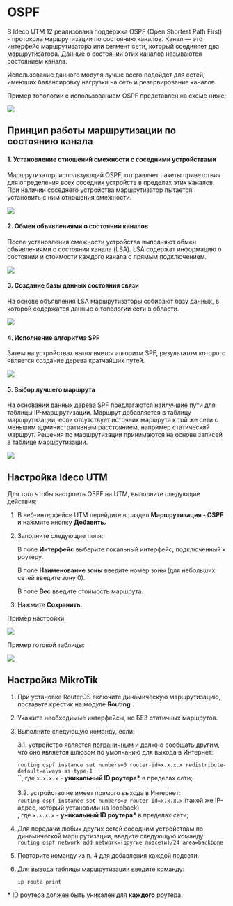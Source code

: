 # OSPF

В Ideco UTM 12 реализована поддержка OSPF (Open Shortest Path First) - протокола маршрутизации по состоянию каналов. Канал — это интерфейс маршрутизатора или сегмент сети, который соединяет два маршрутизатора. Данные о состоянии этих каналов называются состоянием канала.&#x20;

Использование данного модуля лучше всего подойдет для сетей, имеющих балансировку нагрузки на сеть и резервирование каналов.&#x20;

Пример топологии с использованием OSPF представлен на схеме ниже:

![](../../.gitbook/assets/ospf-6.png)

## Принцип работы маршрутизации по состоянию канала

#### **1. Установление отношений смежности с соседними устройствами**

Маршрутизатор, использующий OSPF, отправляет пакеты приветствия для определения всех соседних устройств в пределах этих каналов. При наличии соседнего устройства маршрутизатор пытается установить с ним отношения смежности.

![](../../.gitbook/assets/ospf-1.png)

#### **2. Обмен объявлениями о состоянии каналов**

После установления смежности устройства выполняют обмен объявлениями о состоянии канала (LSA). LSA содержат информацию о состоянии и стоимости каждого канала с прямым подключением.

![](../../.gitbook/assets/ospf-2.png)

#### **3. Создание базы данных состояния связи**

На основе объявления LSA маршрутизаторы собирают базу данных, в которой содержатся данные о топологии сети в области.

![](../../.gitbook/assets/ospf-3.jpg)

#### **4. Исполнение алгоритма SPF**

Затем на устройствах выполняется алгоритм SPF, результатом которого является создание дерева кратчайших путей.

![](../../.gitbook/assets/ospf-4.jpg)

#### **5. Выбор лучшего маршрута**

На основании данных дерева SPF предлагаются наилучшие пути для таблицы IP-маршрутизации. Маршрут добавляется в таблицу маршрутизации, если отсутствует источник маршрута к той же сети с меньшим административным расстоянием, например статический маршрут. Решения по маршрутизации принимаются на основе записей в таблице маршрутизации.

![](../../.gitbook/assets/ospf-5.jpg)

## Настройка Ideco UTM

Для того чтобы настроить OSPF на UTM, выполните следующие действия:

1. В веб-интерфейсе UTM перейдите в раздел **Маршрутизация - OSPF** и нажмите кнопку **Добавить.**
2.  Заполните следующие поля:

    В поле **Интерфейс** выберите локальный интерфейс, подключенный к роутеру.

    В поле **Наименование зоны** введите номер зоны (для небольших сетей введите зону 0).

    В поле **Вес** введите стоимость маршрута.
3. Нажмите **Сохранить.**

Пример настройки:

![](../../.gitbook/assets/4365.png)

Пример готовой таблицы:

![](<../../.gitbook/assets/image (1).png>)

## Настройка MikroTik

1. При установке RouterOS включите динамическую маршрутизацию, поставьте крестик на модуле **Routing**.
2. Укажите необходимые интерфейсы, но БЕЗ статичных маршрутов.
3.  Выполните следующую команду, если:&#x20;

    3.1. устройство является [пограничным](https://ru.wikipedia.org/wiki/OSPF#%D0%A2%D0%B8%D0%BF%D1%8B\_%D0%BC%D0%B0%D1%80%D1%88%D1%80%D1%83%D1%82%D0%B8%D0%B7%D0%B0%D1%82%D0%BE%D1%80%D0%BE%D0%B2) и должно сообщать другим, что оно является шлюзом по умолчанию для выхода в Интернет:

    `routing ospf instance set numbers=0 router-id=х.х.х.х redistribute-default=always-as-type-1`\
    ``, где `х.х.х.х` - **уникальный ID роутера\*** в пределах сети;\
    \
    3.2. устройство не имеет прямого выхода в Интернет:\
    `routing ospf instance set numbers=0 router-id=х.х.х.х` (такой же IP-адрес, который установили на loopback)\
    , где `х.х.х.х` - **уникальный ID роутера\*** в пределах сети;
4. Для передачи любых других сетей соседним устройствам по динамической маршрутизации, введите следующую команду:\
   `routing ospf network add network=(другие подсети)/24 area=backbone`&#x20;
5. Повторите команду из п. 4 для добавления каждой подсети.
6.  Для вывода таблицы маршрутизации введите команду:

    `ip route print`&#x20;

&#x20;**\*** ID роутера должен быть уникален для **каждого** роутера.
